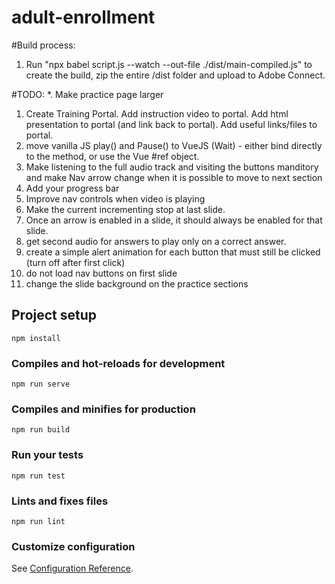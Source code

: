 # adult-enrollment

#Build process:
1. Run "npx babel script.js --watch --out-file ./dist/main-compiled.js" to create the build, zip the entire /dist folder and upload to Adobe Connect.

#TODO:
*. Make practice page larger
1. Create Training Portal. Add instruction video to portal. Add html presentation to portal (and link back to portal). Add useful links/files to portal. 
1. move vanilla JS play() and Pause() to VueJS (Wait) - either bind directly to the method, or use the Vue #ref object.
2. Make listening to the full audio track and visiting the buttons manditory and make Nav arrow change when it is possible to move to next section
3. Add your progress bar
4. Improve nav controls when video is playing
5. Make the current incrementing stop at last slide.
6. Once an arrow is enabled in a slide, it should always be enabled for that slide.
7. get second audio for answers to play only on a correct answer.
8. create a simple alert animation for each button that must still be clicked (turn off after first click)
9. do not load nav buttons on first slide
10. change the slide background on the practice sections



## Project setup
```
npm install
```

### Compiles and hot-reloads for development
```
npm run serve
```

### Compiles and minifies for production
```
npm run build
```

### Run your tests
```
npm run test
```

### Lints and fixes files
```
npm run lint
```

### Customize configuration
See [Configuration Reference](https://cli.vuejs.org/config/).
